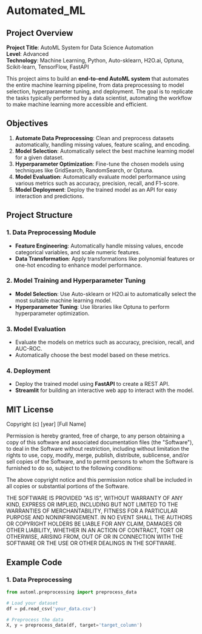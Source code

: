 # Automated_ML


## Project Overview

**Project Title**: AutoML System for Data Science Automation  
**Level**: Advanced  
**Technology**: Machine Learning, Python, Auto-sklearn, H2O.ai, Optuna, Scikit-learn, TensorFlow, FastAPI

This project aims to build an **end-to-end AutoML system** that automates the entire machine learning pipeline, from data preprocessing to model selection, hyperparameter tuning, and deployment. The goal is to replicate the tasks typically performed by a data scientist, automating the workflow to make machine learning more accessible and efficient.

## Objectives

1. **Automate Data Preprocessing**: Clean and preprocess datasets automatically, handling missing values, feature scaling, and encoding.
2. **Model Selection**: Automatically select the best machine learning model for a given dataset.
3. **Hyperparameter Optimization**: Fine-tune the chosen models using techniques like GridSearch, RandomSearch, or Optuna.
4. **Model Evaluation**: Automatically evaluate model performance using various metrics such as accuracy, precision, recall, and F1-score.
5. **Model Deployment**: Deploy the trained model as an API for easy interaction and predictions.

## Project Structure

### 1. **Data Preprocessing Module**
- **Feature Engineering**: Automatically handle missing values, encode categorical variables, and scale numeric features.
- **Data Transformation**: Apply transformations like polynomial features or one-hot encoding to enhance model performance.

### 2. **Model Training and Hyperparameter Tuning**
- **Model Selection**: Use Auto-sklearn or H2O.ai to automatically select the most suitable machine learning model.
- **Hyperparameter Tuning**: Use libraries like Optuna to perform hyperparameter optimization.

### 3. **Model Evaluation**
- Evaluate the models on metrics such as accuracy, precision, recall, and AUC-ROC.
- Automatically choose the best model based on these metrics.

### 4. **Deployment**
- Deploy the trained model using **FastAPI** to create a REST API.
- **Streamlit** for building an interactive web app to interact with the model.

  

## MIT License

Copyright (c) [year] [Full Name]

Permission is hereby granted, free of charge, to any person obtaining a copy
of this software and associated documentation files (the "Software"), to deal
in the Software without restriction, including without limitation the rights
to use, copy, modify, merge, publish, distribute, sublicense, and/or sell
copies of the Software, and to permit persons to whom the Software is
furnished to do so, subject to the following conditions:

The above copyright notice and this permission notice shall be included in all
copies or substantial portions of the Software.

THE SOFTWARE IS PROVIDED "AS IS", WITHOUT WARRANTY OF ANY KIND, EXPRESS OR
IMPLIED, INCLUDING BUT NOT LIMITED TO THE WARRANTIES OF MERCHANTABILITY,
FITNESS FOR A PARTICULAR PURPOSE AND NONINFRINGEMENT. IN NO EVENT SHALL THE
AUTHORS OR COPYRIGHT HOLDERS BE LIABLE FOR ANY CLAIM, DAMAGES OR OTHER
LIABILITY, WHETHER IN AN ACTION OF CONTRACT, TORT OR OTHERWISE, ARISING FROM,
OUT OF OR IN CONNECTION WITH THE SOFTWARE OR THE USE OR OTHER DEALINGS IN THE
SOFTWARE.


## Example Code

### **1. Data Preprocessing**

```python
from automl.preprocessing import preprocess_data

# Load your dataset
df = pd.read_csv('your_data.csv')

# Preprocess the data
X, y = preprocess_data(df, target='target_column')
